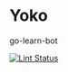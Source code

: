 # Yoko
go-learn-bot

[![Lint Status](https://github.com/AmarnathCJD/yoko/workflows/golangci-lint/badge.svg)](https://github.com/AmarnathCJD/yoko/actions)

